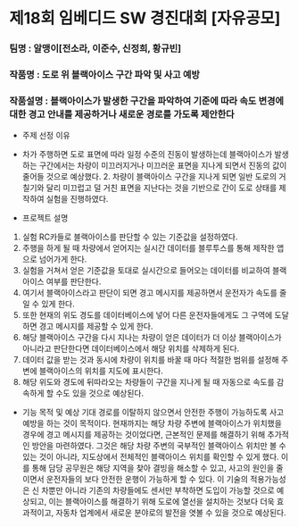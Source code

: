 # 제18회 임베디드 SW 경진대회 [자유공모]

### 팀명 : 알맹이[전소라, 이준수, 신정희, 황규빈]
### 작품명 : 도로 위 블랙아이스 구간 파악 및 사고 예방
### 작품설명 : 블랙아이스가 발생한 구간을 파악하여 기준에 따라 속도 변경에 대한 경고 안내를 제공하거나 새로운 경로를 가도록 제안한다

* 주제 선정 이유 
- 차가 주행하면 도로 표면에 따라 일정 수준의 진동이 발생하는데 블랙아이스가 발생하는 구간에서는 차량이 미끄러지거나 미끄러운 표면을 지나게 되면서 진동의 값이 줄어들 것으로 예상했다. 2. 차량이 블랙아이스 구간을 지나게 되면 일반 도로의 거칠기와 달리 미끄럽고 덜 거친 표면을 지난다는 것을 기반으로 간이 도로 상태를 제작하여 실험을 진행하였다. 

* 프로젝트 설명
1. 실험 RC카들로 블랙아이스를 판단할 수 있는 기준값을 설정하였다. 
2. 주행을 하게 될 때 차량에서 얻어지는 실시간 데이터를 블루투스를 통해 제작한 앱으로 넘어가게 한다. 
3. 실험을 거쳐서 얻은 기준값을 토대로 실시간으로 들어오는 데이터를 비교하여 블랙아이스 여부를 판단한다. 
4. 여기서 블랙아이스라고 판단이 되면 경고 메시지를 제공하면서 운전자가 속도를 줄일 수 있게 한다. 
5. 또한 현재의 위도 경도를 데이터베이스에 넣어 다른 운전자들에게도 그 구역에 도달하면 경고 메시지를 제공할 수 있게 한다. 
6. 해당 블랙아이스 구간을 다시 지나는 차량이 얻은 데이터가 더 이상 블랙아이스가 아니라고 판단한다면 데이터베이스에서 해당 위치를 삭제하게 된다. 
7. 데이터 값을 받는 것과 동시에 차량이 위치를 바꿀 때 마다 적절한 범위를 설정해 주변에 블랙아이스의 위치를 지도에 표시한다. 
8. 해당 위도와 경도에 뒤따라오는 차량들이 구간을 지나게 될 때 자동으로 속도를 감속하게 할 수도 있을 것으로 예상된다. 

* 기능 목적 및 예상 기대
경로를 이탈하지 않으면서 안전한 주행이 가능하도록 사고 예방을 하는 것이 목적이다. 
현재까지는 해당 차량 주변에 블랙아이스가 위치했을 경우에 경고 메시지를 제공하는 것이었다면, 근본적인 문제를 해결하기 위해 추가적인 방안을 마련하였다. 
그것은 해당 차량 주변의 국부적인 블랙아이스 위치만 볼 수 있는 것이 아니라, 지도상에서 전체적인 블랙아이스 위치를 확인할 수 있게 했다. 이를 통해 담당 공무원은 해당 지역을 찾아 결빙을 해소할 수 있고, 사고의 원인을 줄이면서 운전자들의 보다 안전한 운행이 가능하게 할 수 있다. 이 기술의 적용가능성은 신 차뿐만 아니라 기존의 차량들에도 센서만 부착하면 도입이 가능할 것으로 예상되고, 이는 블랙아이스를 해결하기 위해 도로에 열선을 설치하는 것보다 더욱 효과적이고, 자동차 업계에서 새로운 분야로의 발전을 엿볼 수 있을 것으로 예상된다. 
